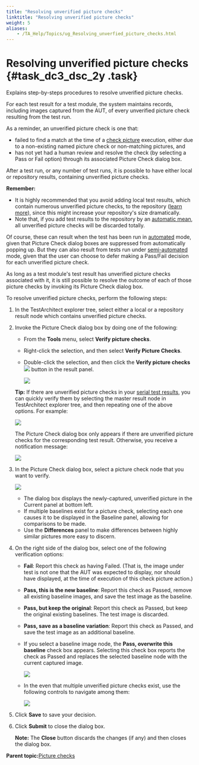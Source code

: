 ```yaml
--- 
title: "Resolving unverified picture checks"
linktitle: "Resolving unverified picture checks"
weight: 5
aliases: 
    - /TA_Help/Topics/ug_Resolving_unverfied_picture_checks.html
---
```

# Resolving unverified picture checks {#task_dc3_dsc_2y .task}

Explains step-by-steps procedures to resolve unverified picture checks.

For each test result for a test module, the system maintains records, including images captured from the AUT, of every unverified picture check resulting from the test run.

As a reminder, an unverified picture check is one that:

-   failed to find a match at the time of a [check picture](../../TA_Automation/Topics/bia_check_picture.html) execution, either due to a non-existing named picture check or non-matching pictures, and
-   has not yet had a human review and resolve the check \(by selecting a Pass or Fail option\) through its associated Picture Check dialog box.

After a test run, or any number of test runs, it is possible to have either local or repository results, containing unverified picture checks.

**Remember:**

-   It is highly recommended that you avoid adding local test results, which contain numerous unverified picture checks, to the repository \([learn more](Test_result_storing.html)\), since this might increase your repository's size dramatically.
-   Note that, if you add test results to the repository by an [automatic mean](Test_result_storing_automatically.html), all unverified picture checks will be discarded totally.

Of course, these can result when the test has been run in [automated](../../TA_Automation/Topics/bis_verify_picture.html) mode, given that Picture Check dialog boxes are suppressed from automatically popping up. But they can also result from tests run under [semi-automated](../../TA_Automation/Topics/bis_verify_picture.html) mode, given that the user can choose to defer making a Pass/Fail decision for each unverified picture check.

As long as a test module's test result has unverified picture checks associated with it, it is still possible to resolve the outcome of each of those picture checks by invoking its Picture Check dialog box.

To resolve unverified picture checks, perform the following steps:

1.  In the TestArchitect explorer tree, select either a local or a repository result node which contains unverified picture checks.

2.  Invoke the Picture Check dialog box by doing one of the following:

    -   From the **Tools** menu, select **Verify picture checks**.
    -   Right-click the selection, and then select **Verify Picture Checks**.
    -   Double-click the selection, and then click the **Verify picture checks** ![](../../TA_Automation/Images/btn_verify_picture_check_result_panel.png) button in the result panel.

        ![](../Images/bia_check_picture_aut_7.png)

    **Tip:** If there are unverified picture checks in your [serial test results](ug_test_results_introduction.md#section.Serial_results), you can quickly verify them by selecting the master result node in TestArchitect explorer tree, and then repeating one of the above options. For example:

    ![](../Images/verify_PC_master_results.png)

    The Picture Check dialog box only appears if there are unverified picture checks for the corresponding test result. Otherwise, you receive a notification message:

    ![](../Images/bia_check_picture_aut_13.png)

3.  In the Picture Check dialog box, select a picture check node that you want to verify.

    ![](../Images/Picture_check_dlg.png)

    -   The dialog box displays the newly-captured, unverified picture in the Current panel at bottom left.
    -   If multiple baselines exist for a picture check, selecting each one causes it to be displayed in the Baseline panel, allowing for comparisons to be made.
    -   Use the **Differences** panel to make differences between highly similar pictures more easy to discern.
4.  On the right side of the dialog box, select one of the following verification options:

    -   **Fail**: Report this check as having Failed. \(That is, the image under test is not one that the AUT was expected to display, nor should have displayed, at the time of execution of this check picture action.\)
    -   **Pass, this is the new baseline**: Report this check as Passed, remove all existing baseline images, and save the test image as the baseline.
    -   **Pass, but keep the original**: Report this check as Passed, but keep the original existing baselines. The test image is discarded.
    -   **Pass, save as a baseline variation**: Report this check as Passed, and save the test image as an additional baseline.
    -   If you select a baseline image node, the **Pass, overwrite this baseline** check box appears. Selecting this check box reports the check as Passed and replaces the selected baseline node with the current captured image.

        ![](../Images/Picture_check_dlg_1.png)

    -   In the even that multiple unverified picture checks exist, use the following controls to navigate among them:

        ![](../Images/btn_navigation_multiple_picture_check.png)

5.  Click **Save** to save your decision.

6.  Click **Submit** to close the dialog box.

    **Note:** The **Close** button discards the changes \(if any\) and then closes the dialog box.


**Parent topic:**[Picture checks](../../TA_Help/Topics/Projects_and_tests_picture_check.html)


